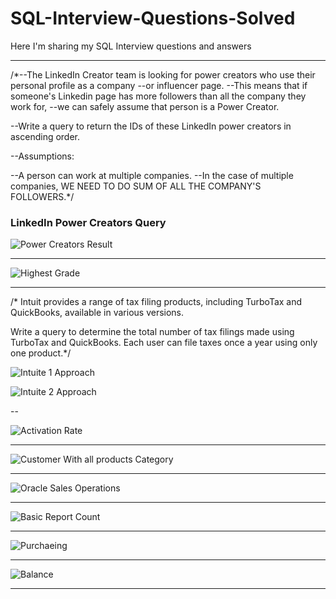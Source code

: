 # SQL-Interview-Questions-Solved
Here I'm sharing my SQL Interview questions and answers 

-----------------------------------

/*--The LinkedIn Creator team is looking for power creators who use their personal profile as a company 
--or influencer page. 
--This means that if someone's Linkedin page has more followers than all the company they work for, 
--we can safely assume that person is a Power Creator.

--Write a query to return the IDs of these LinkedIn power creators in ascending order.

--Assumptions:

--A person can work at multiple companies.
--In the case of multiple companies, WE NEED TO DO SUM OF ALL THE COMPANY'S FOLLOWERS.*/


### LinkedIn Power Creators Query

![Power Creators Result](https://github.com/Sarthak18-DA/SQL-Interview-Questions-Solved/blob/main/Linkedin%20Power%20Creator.png)

---


![Highest Grade](https://github.com/Sarthak18-DA/SQL-Interview-Questions-Solved/blob/main/Highest%20Grade.png)

---

/* Intuit provides a range of tax filing products, including TurboTax and QuickBooks, available in various versions.

Write a query to determine the total number of tax filings made using TurboTax and QuickBooks. 
Each user can file taxes once a year using only one product.*/

![Intuite 1 Approach](https://github.com/Sarthak18-DA/SQL-Interview-Questions-Solved/blob/main/Intuite1.png)

![Intuite 2 Approach](https://github.com/Sarthak18-DA/SQL-Interview-Questions-Solved/blob/main/Intuite%202.png)

--

![Activation Rate](https://github.com/Sarthak18-DA/SQL-Interview-Questions-Solved/blob/main/Activitation%20Rate.png)


---


![Customer With all products Category](https://github.com/Sarthak18-DA/SQL-Interview-Questions-Solved/blob/main/Customer%20with%20all%20products%20Category.png)

---

![Oracle Sales Operations](https://github.com/Sarthak18-DA/SQL-Interview-Questions-Solved/blob/main/Oracle%20Sales%20Operations.png)


---

![Basic Report Count](https://github.com/Sarthak18-DA/SQL-Interview-Questions-Solved/blob/main/Basic%20Report%20Count.png)

---

![Purchaeing](https://github.com/Sarthak18-DA/SQL-Interview-Questions-Solved/blob/main/Purchasing.png)

---

![Balance](https://github.com/Sarthak18-DA/SQL-Interview-Questions-Solved/blob/main/Balance.png)

---





